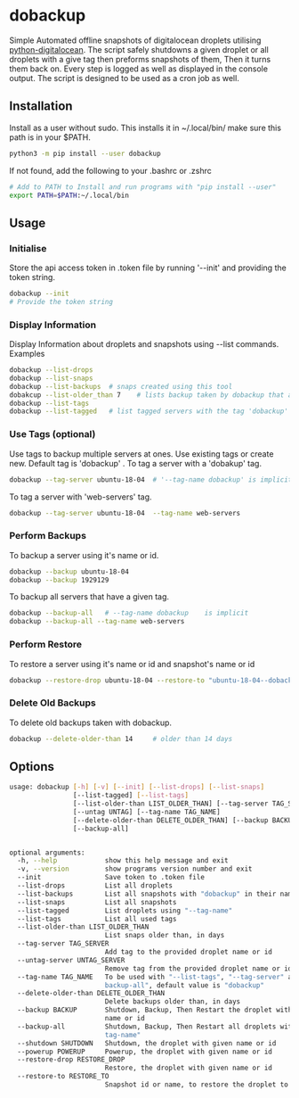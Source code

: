 # dobackup
Simple Automated offline snapshots of digitalocean droplets utilising [python-digitalocean](https://github.com/koalalorenzo/python-digitalocean).
The script safely shutdowns a given droplet or all droplets with a give tag then preforms snapshots of them, Then
it turns them back on. Every step is logged as well as displayed in the console output.
The script is designed to be used as a cron job as well.

## Installation
Install as a user without sudo. This installs it in ~/.local/bin/ make sure this path is in your $PATH.
``` bash
python3 -m pip install --user dobackup
```
If not found, add the following to your .bashrc or .zshrc
``` bash
# Add to PATH to Install and run programs with "pip install --user"
export PATH=$PATH:~/.local/bin
```

## Usage

### Initialise
Store the api access token in .token file by running '--init' and providing the token string.
``` bash
dobackup --init
# Provide the token string
```

### Display Information
Display Information about droplets and snapshots using --list commands.
Examples
``` bash
dobackup --list-drops
dobackup --list-snaps
dobackup --list-backups  # snaps created using this tool
dobakcup --list-older_than 7    # lists backup taken by dobackup that are older than 7 days
dobackup --list-tags
dobackup --list-tagged   # list tagged servers with the tag 'dobackup'
```

### Use Tags (optional)
Use tags to backup multiple servers at ones. Use existing tags or create new.
Default tag is 'dobackup' .
To tag a server with a 'dobakup' tag.
``` bash
dobackup --tag-server ubuntu-18-04  # '--tag-name dobackup' is implicit
```
To tag a server with 'web-servers' tag.
``` bash
dobackup --tag-server ubuntu-18-04  --tag-name web-servers
```

### Perform Backups
To backup a server using it's name or id.
``` bash
dobackup --backup ubuntu-18-04
dobackup --backup 1929129
```

To backup all servers that have a given tag.
``` bash
dobackup --backup-all   # --tag-name dobackup    is implicit
dobackup --backup-all --tag-name web-servers
```

### Perform Restore
To restore a server using it's name or id and snapshot's name or id
``` bash
dobackup --restore-drop ubuntu-18-04 --restore-to "ubuntu-18-04--dobackup--2018-06-01 14:36:07"
```

### Delete Old Backups
To delete old backups taken with dobackup.
``` bash
dobackup --delete-older-than 14     # older than 14 days
```

## Options

``` bash
usage: dobackup [-h] [-v] [--init] [--list-drops] [--list-snaps]
                [--list-tagged] [--list-tags]
                [--list-older-than LIST_OLDER_THAN] [--tag-server TAG_SERVER]
                [--untag UNTAG] [--tag-name TAG_NAME]
                [--delete-older-than DELETE_OLDER_THAN] [--backup BACKUP]
                [--backup-all]


optional arguments:
  -h, --help            show this help message and exit
  -v, --version         show programs version number and exit
  --init                Save token to .token file
  --list-drops          List all droplets
  --list-backups        List all snapshots with "dobackup" in their name
  --list-snaps          List all snapshots
  --list-tagged         List droplets using "--tag-name"
  --list-tags           List all used tags
  --list-older-than LIST_OLDER_THAN
                        List snaps older than, in days
  --tag-server TAG_SERVER
                        Add tag to the provided droplet name or id
  --untag-server UNTAG_SERVER
                        Remove tag from the provided droplet name or id
  --tag-name TAG_NAME   To be used with "--list-tags", "--tag-server" and "--
                        backup-all", default value is "dobackup"
  --delete-older-than DELETE_OLDER_THAN
                        Delete backups older than, in days
  --backup BACKUP       Shutdown, Backup, Then Restart the droplet with given
                        name or id
  --backup-all          Shutdown, Backup, Then Restart all droplets with "--
                        tag-name"
  --shutdown SHUTDOWN   Shutdown, the droplet with given name or id
  --powerup POWERUP     Powerup, the droplet with given name or id
  --restore-drop RESTORE_DROP
                        Restore, the droplet with given name or id
  --restore-to RESTORE_TO
                        Snapshot id or name, to restore the droplet to
```
